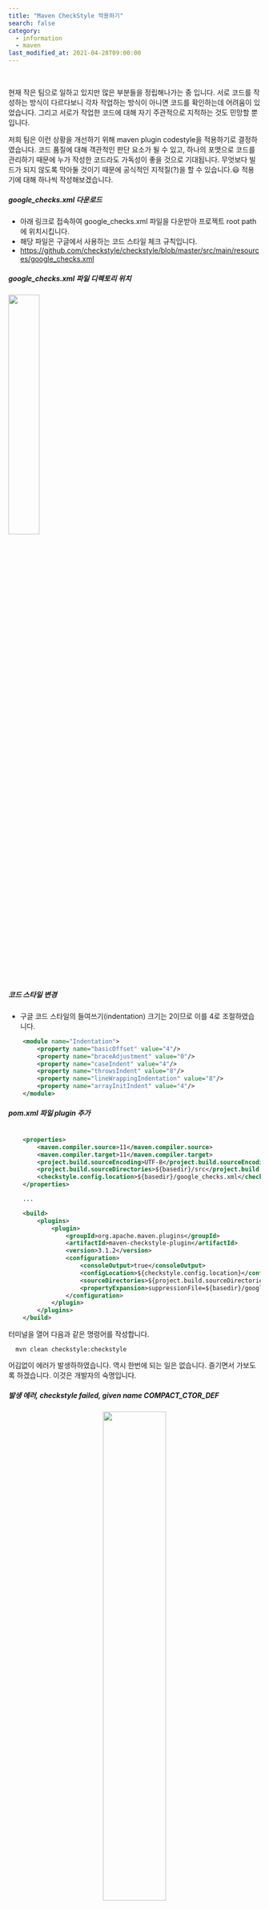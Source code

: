 ```yaml
---
title: "Maven CheckStyle 적용하기"
search: false
category:
  - information
  - maven
last_modified_at: 2021-04-28T09:00:00
---
```


<br>

현재 작은 팀으로 일하고 있지만 많은 부분들을 정립해나가는 중 입니다. 
서로 코드를 작성하는 방식이 다르다보니 각자 작업하는 방식이 아니면 코드를 확인하는데 어려움이 있었습니다. 
그리고 서로가 작업한 코드에 대해 자기 주관적으로 지적하는 것도 민망할 뿐입니다.

저희 팀은 이런 상황을 개선하기 위해 maven plugin codestyle을 적용하기로 결정하였습니다. 
코드 품질에 대해 객관적인 판단 요소가 될 수 있고, 하나의 포맷으로 코드를 관리하기 때문에 누가 작성한 코드라도 가독성이 좋을 것으로 기대됩니다. 
무엇보다 빌드가 되지 않도록 막아둘 것이기 때문에 공식적인 지적질(?)을 할 수 있습니다.😃 
적용기에 대해 하나씩 작성해보겠습니다. 

##### google_checks.xml 다운로드
- 아래 링크로 접속하여 google_checks.xml 파일을 다운받아 프로젝트 root path에 위치시킵니다.
- 해당 파일은 구글에서 사용하는 코드 스타일 체크 규칙입니다.
- <https://github.com/checkstyle/checkstyle/blob/master/src/main/resources/google_checks.xml>

##### google_checks.xml 파일 디렉토리 위치
<p align="left"><img src="/images/maven-checkstyle-1.JPG" width="35%"></p>

##### 코드 스타일 변경
- 구글 코드 스타일의 들여쓰기(indentation) 크기는 2이므로 이를 4로 조절하였습니다.

```xml
    <module name="Indentation">
        <property name="basicOffset" value="4"/>
        <property name="braceAdjustment" value="0"/>
        <property name="caseIndent" value="4"/>
        <property name="throwsIndent" value="8"/>
        <property name="lineWrappingIndentation" value="8"/>
        <property name="arrayInitIndent" value="4"/>
    </module>
```

##### pom.xml 파일 plugin 추가

```xml

    <properties>
        <maven.compiler.source>11</maven.compiler.source>
        <maven.compiler.target>11</maven.compiler.target>
        <project.build.sourceEncoding>UTF-8</project.build.sourceEncoding>
        <project.build.sourceDirectories>${basedir}/src</project.build.sourceDirectories>
        <checkstyle.config.location>${basedir}/google_checks.xml</checkstyle.config.location>
    </properties>

    ...

    <build>
        <plugins>
            <plugin>
                <groupId>org.apache.maven.plugins</groupId>
                <artifactId>maven-checkstyle-plugin</artifactId>
                <version>3.1.2</version>
                <configuration>
                    <consoleOutput>true</consoleOutput>
                    <configLocation>${checkstyle.config.location}</configLocation>
                    <sourceDirectories>${project.build.sourceDirectories}</sourceDirectories>
                    <propertyExpansion>suppressionFile=${basedir}/google_checks.xml</propertyExpansion>
                </configuration>
            </plugin>
        </plugins>
    </build>
```

터미널을 열어 다음과 같은 명령어를 작성합니다.
```
  mvn clean checkstyle:checkstyle
```

어김없이 에러가 발생하하였습니다. 
역시 한번에 되는 일은 없습니다. 
즐기면서 가보도록 하겠습니다. 
이것은 개발자의 숙명입니다.

##### 발생 에러, checkstyle failed, given name COMPACT_CTOR_DEF
<p align="center"><img src="/images/maven-checkstyle-2.JPG" width="50%"></p>

관련된 내용을 찾아보니 maven-checkstyle-plugin에서 checkstyle에 해당하는 특정 버전을 찾지 못한다는 내용이 있습니다. 
필요한 checkstyle 관련 dependency를 추가하면 해결된다고 합니다. 

##### StackOverflow 답변
<p align="center"><img src="/images/maven-checkstyle-3.JPG" width="70%"></p>

##### 변경 pom.xml

```xml
    <build>
        <plugins>
            <plugin>
                <groupId>org.apache.maven.plugins</groupId>
                <artifactId>maven-checkstyle-plugin</artifactId>
                <version>3.1.2</version>
                <dependencies>
                    <dependency>
                        <groupId>com.puppycrawl.tools</groupId>
                        <artifactId>checkstyle</artifactId>
                        <version>8.36</version>
                    </dependency>
                </dependencies>
                <configuration>
                    <consoleOutput>true</consoleOutput>
                    <configLocation>${checkstyle.config.location}</configLocation>
                    <sourceDirectories>${project.build.sourceDirectories}</sourceDirectories>
                    <propertyExpansion>suppressionFile=${basedir}/google_checks.xml</propertyExpansion>
                </configuration>
            </plugin>
        </plugins>
    </build>
```

관련된 dependency를 추가하니 또 다른 에러가 발생합니다. 
RecordComponentName 클래스를 찾지 못한다고 합니다. 
하... 즐기면서 가보도록 하겠습니다...😂 

##### RecordComponentName class not found error
<p align="center"><img src="/images/maven-checkstyle-4.JPG" width="70%"></p>

검색해보니 `com.puppycrawl.tools.checkstyle` 라이브러리에서 특정 버전부터 제공해주는 기능으로 확인됬습니다. 
API 문서를 확인해보니 해당 내용을 찾을 수 있었습니다. 
확인 후 관련된 버전을 올렸습니다. 

##### Codestyle API Docs
<p align="center"><img src="/images/maven-checkstyle-5.JPG" width="70%"></p>
<center>이미지 출처, https://checkstyle.sourceforge.io/config_naming.html</center><br>

##### 변경 pom.xml

```xml
      <plugin>
          <groupId>org.apache.maven.plugins</groupId>
          <artifactId>maven-checkstyle-plugin</artifactId>
          <version>3.1.2</version>
          <executions>
              <execution>
                  <goals>
                      <goal>check</goal>
                  </goals>
              </execution>
          </executions>
          <dependencies>
              <dependency>
                  <groupId>com.puppycrawl.tools</groupId>
                  <artifactId>checkstyle</artifactId>
                  <version>8.42</version>
              </dependency>
          </dependencies>
          <configuration>
              <failsOnError>true</failsOnError>
              <consoleOutput>true</consoleOutput>
              <configLocation>${checkstyle.config.location}</configLocation>
              <sourceDirectories>${project.build.sourceDirectories}</sourceDirectories>
              <propertyExpansion>suppressionFile=${basedir}/google_checks.xml</propertyExpansion>
          </configuration>
      </plugin>
```

이후 빌드를 하니 정상적으로는 동작하는데 이상합니다. 
분명히 일부러 잘못된 코드 스타일로 작성하여 warning은 발생하는데 빌드가 성공합니다. 
아씨... 즐기면서...해브즈...🤬 

##### 잘못된 코드 스타일
- 들여쓰기와 중괄호 `{}` 위치를 일부러 어긋나게 작성해두었습니다. 
- 빌드가 실패되기를 기대하고 작성하였습니다. 

```java
package com.geneuin.spring;

import org.springframework.boot.SpringApplication;
import org.springframework.boot.autoconfigure.SpringBootApplication;

@SpringBootApplication
public class GeneuineTemplateApplication {

    public static void main(String[] args)
    {
            SpringApplication.run(GeneuineTemplateApplication.class, args);
    }
}
```

##### Warning 그리고 빌드 성공
<p align="center"><img src="/images/maven-checkstyle-6.JPG" width="70%"></p>

이에 대해 확인해보니 위반에 대한 심각성을 어느 레벨에서 측정할 것인지 설정으로 추가해줘야지 warning에서도 빌드를 실패시킬 수 있다고 합니다. 
관련된 설정을 추가하였습니다. 
**이제 마지막이길 바랍니다. 잘 시간이 한참 지났습니다.**

##### Stackoverflow 답변
<p align="center"><img src="/images/maven-checkstyle-7.JPG" width="60%"></p>
<center>이미지 출처, https://stackoverflow.com/questions/50681818/run-maven-checkstyle-and-fail-on-errors</center>

##### 최종 pom.xml

```xml
    <build>
        <plugins>
            <plugin>
                <groupId>org.springframework.boot</groupId>
                <artifactId>spring-boot-maven-plugin</artifactId>
            </plugin>
            <plugin>
                <groupId>org.apache.maven.plugins</groupId>
                <artifactId>maven-checkstyle-plugin</artifactId>
                <version>3.1.2</version>
                <executions>
                    <execution>
                        <goals>
                            <goal>check</goal>
                        </goals>
                    </execution>
                </executions>
                <dependencies>
                    <dependency>
                        <groupId>com.puppycrawl.tools</groupId>
                        <artifactId>checkstyle</artifactId>
                        <version>8.42</version>
                    </dependency>
                </dependencies>
                <configuration>
                    <violationSeverity>warning</violationSeverity>
                    <failsOnError>true</failsOnError>
                    <consoleOutput>true</consoleOutput>
                    <configLocation>${checkstyle.config.location}</configLocation>
                    <sourceDirectories>${project.build.sourceDirectories}</sourceDirectories>
                    <propertyExpansion>suppressionFile=${basedir}/google_checks.xml</propertyExpansion>
                </configuration>
            </plugin>
        </plugins>
    </build>
```

성공적으로 빌드를 실패시켰습니다. 
자기 전까지 코드 정리 후 빌드 에러가 나지 않도록 작업하고 올려야겠습니다. 
글 정리는 언제할지 막막해지는 순간입니다.

##### 잘못된 스타일 감지 및 빌드 에러
<p align="center"><img src="/images/maven-checkstyle-8.JPG" width="70%"></p>

## OPINION
해당 포스트는 제 개인 블로그에 작성하였지만 팀 블로그에도 같은 내용으로 작성 후 공유해야겠습니다. 
제가 얼마나 고생했는지 팀원들에게 생색을 내기 위해서입니다.🤣 
코드 스타일이 반영된 프로젝트는 [Geneuin/spring-backend-template][github-repo-link]에서 확인 가능합니다. 

#### REFERENCE
- <https://sg-choi.tistory.com/101>
- <https://checkstyle.sourceforge.io/config_naming.html>
- <https://stackoverflow.com/questions/50681818/run-maven-checkstyle-and-fail-on-errors>
- <https://stackoverflow.com/questions/63852780/creating-a-customized-version-of-the-google-java-checkstyle-xml-file/64694410#64694410>

[github-repo-link]: https://github.com/Geneuin/spring-backend-template